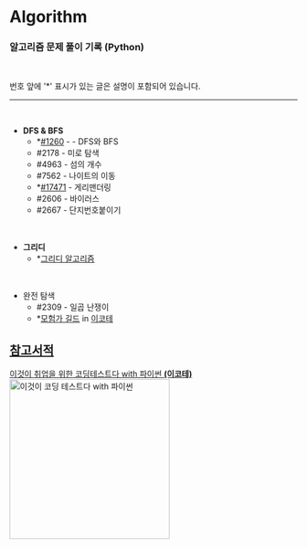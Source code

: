 # Algorithm
### 알고리즘 문제 풀이 기록 (Python)

<br>

번호 앞에 '*' 표시가 있는 글은 설명이 포함되어 있습니다.


---
<br>

- **DFS & BFS**
  - *[#1260](https://github.com/ERyukSa/Algorithm/blob/main/DFS&BFS/%231260%20-%20DFS%EC%99%80%20BFS.md) - - DFS와 BFS
  - #2178 - 미로 탐색
  - #4963 - 섬의 개수
  - #7562 - 나이트의 이동
  - *[#17471](https://github.com/ERyukSa/Algorithm/blob/main/DFS%26BFS/%2317471%20-%20%EA%B2%8C%EB%A6%AC%EB%A7%A8%EB%8D%94%EB%A7%81.md) - 게리맨더링
  - #2606 - 바이러스
  - #2667 - 단지번호붙이기  

<br>

- **그리디**
  - *[그리디 알고리즘](https://github.com/ERyukSa/Algorithm/blob/main/Greedy/Greedy.md)

<br>

- 완전 탐색
  - #2309 - 일곱 난쟁이
  - *[모험가 길드](./Greedy/모험가%20길드.md) in [이코테](#참고서적) 


## [참고서적](#참고서적)

[이것이 취업을 위한 코딩테스트다 with 파이썬 **(이코테)**<img width="280" src="https://search.pstatic.net/common/?src=http%3A%2F%2Fblogfiles.naver.net%2FMjAyMTAxMTdfMjE4%2FMDAxNjEwODQ1Mzc2MTI5.J9I4C67bdsG9IUCz17AAiZQ-Ex3WVuRmqcP3ZE4t4qwg.llvkH6ZKQERHZ_iaPkcKaeTAos6ZxdW9JHVTsUHOV14g.PNG.cy2003k%2Fimage.png&type=sc960_832" alt="이것이 코딩 테스트다 with 파이썬" title="이것이 코딩 테스트다 with 파이썬">](https://book.naver.com/bookdb/book_detail.nhn?bid=16439154)
